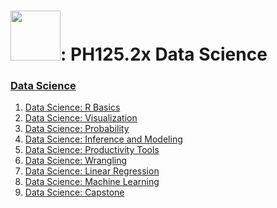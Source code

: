 # <img src="https://raccoongang.com/media/clients/logo-harvardx.png" width="80">: PH125.2x Data Science
<h3><a href="">Data Science</h3>
<ol>
  <li><a href="">Data Science: R Basics</li>
  <li><a href="">Data Science: Visualization</li>
  <li><a href="">Data Science: Probability</li>
  <li><a href="">Data Science: Inference and Modeling</li>
  <li><a href="">Data Science: Productivity Tools</li>
  <li><a href="">Data Science: Wrangling</li>
  <li><a href="">Data Science: Linear Regression</li>
  <li><a href="">Data Science: Machine Learning</li>
  <li><a href="">Data Science: Capstone</li>
</ol>
